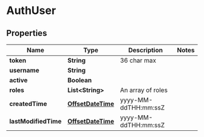
# AuthUser

## Properties
Name | Type | Description | Notes
------------ | ------------- | ------------- | -------------
**token** | **String** | 36 char max | 
**username** | **String** |  | 
**active** | **Boolean** |  | 
**roles** | **List&lt;String&gt;** | An array of roles | 
**createdTime** | [**OffsetDateTime**](OffsetDateTime.md) | yyyy-MM-ddTHH:mm:ssZ | 
**lastModifiedTime** | [**OffsetDateTime**](OffsetDateTime.md) | yyyy-MM-ddTHH:mm:ssZ | 



